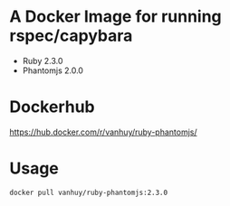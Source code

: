 # A Docker Image for running rspec/capybara

* Ruby 2.3.0
* Phantomjs 2.0.0

# Dockerhub

https://hub.docker.com/r/vanhuy/ruby-phantomjs/

# Usage

```bash
docker pull vanhuy/ruby-phantomjs:2.3.0
```